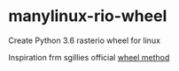 # manylinux-rio-wheel
Create Python 3.6 rasterio wheel for linux


Inspiration frm sgillies official [wheel method](https://github.com/sgillies/frs-wheel-builds)
